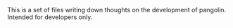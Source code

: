 This is a set of files writing down thoughts on the development of pangolin. 
Intended for developers only.